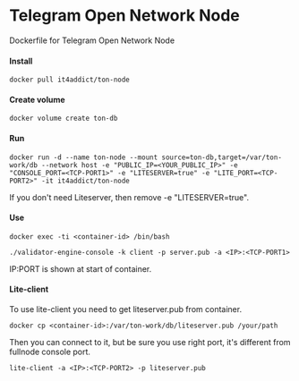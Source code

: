 # Telegram Open Network Node
Dockerfile for Telegram Open Network Node

#### Install
```docker pull it4addict/ton-node```
#### Create volume
```docker volume create ton-db```
#### Run
```docker run -d --name ton-node --mount source=ton-db,target=/var/ton-work/db --network host -e "PUBLIC_IP=<YOUR_PUBLIC_IP>" -e "CONSOLE_PORT=<TCP-PORT1>" -e "LITESERVER=true" -e "LITE_PORT=<TCP-PORT2>" -it it4addict/ton-node```


If you don't need Liteserver, then remove -e "LITESERVER=true".

#### Use
```docker exec -ti <container-id> /bin/bash```

```./validator-engine-console -k client -p server.pub -a <IP>:<TCP-PORT1>```

IP:PORT is shown at start of container.

#### Lite-client
To use lite-client you need to get liteserver.pub from container.

```docker cp <container-id>:/var/ton-work/db/liteserver.pub /your/path```

Then you can connect to it, but be sure you use right port, it's different from fullnode console port.

```lite-client -a <IP>:<TCP-PORT2> -p liteserver.pub```
